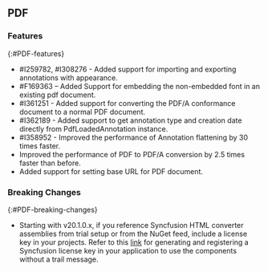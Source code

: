 ## PDF

### Features
{:#PDF-features}

* \#I259782, \#I308276 - Added support for importing and exporting annotations with appearance. 
* \#F169363 – Added Support for embedding the non-embedded font in an existing pdf document.
* \#I361251 - Added support for converting the PDF/A conformance document to a normal PDF document.
* \#I362189 - Added support to get annotation type and creation date directly from PdfLoadedAnnotation instance.
* \#I358952 - Improved the performance of Annotation flattening by 30 times faster. 
* Improved the performance of PDF to PDF/A conversion by 2.5 times faster than before. 
* Added support for setting base URL for PDF document. 

### Breaking Changes
{:#PDF-breaking-changes}

* Starting with v20.1.0.x, if you reference Syncfusion HTML converter assemblies from trial setup or from the NuGet feed, include a license key in your projects. Refer to this [link](https://help.syncfusion.com/file-formats/licensing/licensing) for generating and registering a Syncfusion license key in your application to use the components without a trail message.
